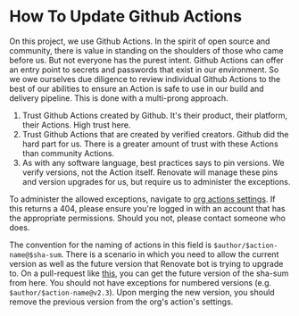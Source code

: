 # How To Update Github Actions

On this project, we use Github Actions. In the spirit of open source and community, there is value in standing on the shoulders of those who came before us. But not everyone has the purest intent. Github Actions can offer an entry point to secrets and passwords that exist in our environment. So we owe ourselves due diligence to review individual Github Actions to the best of our abilities to ensure an Action is safe to use in our build and delivery pipeline. This is done with a multi-prong approach.

1. Trust Github Actions created by Github. It's their product, their platform, their Actions. High trust here.
1. Trust Github Actions that are created by verified creators. Github did the hard part for us. There is a greater amount of trust with these Actions than community Actions.
1. As with any software language, best practices says to pin versions. We verify versions, not the Action itself. Renovate will manage these pins and version upgrades for us, but require us to administer the exceptions.

To administer the allowed exceptions, navigate to [org actions settings](https://github.com/organizations/USSF-ORBIT/settings/actions). If this returns a 404, please ensure you're logged in with an account that has the appropriate permissions. Should you not, please contact someone who does.

The convention for the naming of actions in this field is `$author/$action-name@$sha-sum`. There is a scenario in which you need to allow the current version as well as the future version that Renovate bot is trying to upgrade to. On a pull-request like [this](https://github.com/USSF-ORBIT/ussf-portal-client/pull/185/files), you can get the future version of the sha-sum from here. You should not have exceptions for numbered versions (e.g. `$author/$action-name@v2.3`). Upon merging the new version, you should remove the previous version from the org's action's settings.
